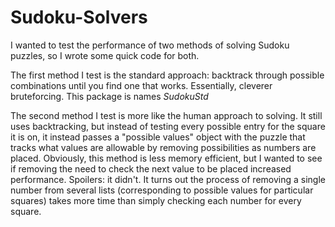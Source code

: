 # Sudoku-Solvers
I wanted to test the performance of two methods of solving Sudoku puzzles, so I wrote some quick code for both.

The first method I test is the standard approach: backtrack through possible combinations until you find one that works. Essentially, cleverer bruteforcing. This package is names *SudokuStd*

The second method I test is more like the human approach to solving. It still uses backtracking, but instead of testing every possible entry for the square it is on, it instead passes a "possible values" object with the puzzle that tracks what values are allowable by removing possibilities as numbers are placed. Obviously, this method is less memory efficient, but I wanted to see if removing the need to check the next value to be placed increased performance. Spoilers: it didn't. It turns out the process of removing a single number from several lists (corresponding to possible values for particular squares) takes more time than simply checking each number for every square.
